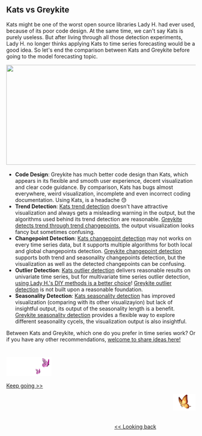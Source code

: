 ## Kats vs Greykite

Kats might be one of the worst open source libraries Lady H. had ever used, because of its poor code design. At the same time, we can't say Kats is purely useless. But after living through all those detection experiments, Lady H. no longer thinks applying Kats to time series forecasting would be a good idea. So let's end the comparison between Kats and Greykite before going to the model forecasting topic.

<p align="left">
<img src="https://github.com/lady-h-world/My_Garden/blob/main/images/Garden_Totem_images/detection/kats_vs_gk_tb.png" width="987" height="266" />
</p>

* <b>Code Design</b>: Greykite has much better code design than Kats, which appears in its flexible and smooth user experience, decent visualization and clear code guidance. By comparison, Kats has bugs almost everywhere, weird visualization, incomplete and even incorrect coding documentation. Using Kats, is a headache 😓
* <b>Trend Detection</b>: [Kats trend detection][1] doesn't have attractive visualization and always gets a misleading warning in the output, but the algorithms used behind its trend detection are reasonable. [Greykite detects trend through trend changepoints][2], the output visualization looks fancy but sometimes confusing.
* <b>Changepoint Detection</b>: [Kats changepoint detection][3] may not works on every time series data, but it supports multiple algorithms for both local and global changepoints detection. [Greykite changepoint detection][4] supports both trend and seasonality changepoints detection, but the visualization as well as the detected changepoints can be confusing.
* <b>Outlier Detection</b>: [Kats outlier detection][5] delivers reasonable results on univariate time series, but for multivariate time series outlier detection, [using Lady H.'s DIY methods is a better choice][7]! [Greykite outlier detection][6] is not built upon a reasonable foundation.
* <b>Seasonality Detection</b>: [Kats seasonality detection][8] has improved visualization (comparing with its other visualizayion) but lack of insightful output, its output of the seasonality length is a benefit. [Greykite seasonality detection][9] provides a flexible way to explore different seasonality cycels, the visualization output is also insightful.

Between Kats and Greykite, which one do you prefer in time series work? Or if you have any other recommendations, [welcome to share ideas here!][10]

#
<p align="left">
<img src="https://github.com/lady-h-world/My_Garden/blob/main/images/follow_us.png" width="120" height="50" />
</p>

[Keep going >>][11]

<p align="right">
<img src="https://github.com/lady-h-world/My_Garden/blob/main/images/going_back.png" width="60" height="44" />
</p>

&nbsp;&nbsp;&nbsp;&nbsp;&nbsp;&nbsp;&nbsp;&nbsp;&nbsp;&nbsp;&nbsp;&nbsp;&nbsp;&nbsp;&nbsp;&nbsp;&nbsp;&nbsp;&nbsp;&nbsp;&nbsp;&nbsp;&nbsp;&nbsp;&nbsp;&nbsp;&nbsp;&nbsp;&nbsp;&nbsp;&nbsp;&nbsp;&nbsp;&nbsp;&nbsp;&nbsp;&nbsp;&nbsp;&nbsp;&nbsp;&nbsp;&nbsp;&nbsp;&nbsp;&nbsp;&nbsp;&nbsp;&nbsp;&nbsp;&nbsp;&nbsp;&nbsp;&nbsp;&nbsp;&nbsp;&nbsp;&nbsp;&nbsp;&nbsp;&nbsp;&nbsp;&nbsp;&nbsp;&nbsp;&nbsp;&nbsp;&nbsp;&nbsp;&nbsp;&nbsp;&nbsp;&nbsp;&nbsp;&nbsp;&nbsp;&nbsp;&nbsp;&nbsp;&nbsp;&nbsp;&nbsp;&nbsp;&nbsp;&nbsp;&nbsp;&nbsp;&nbsp;&nbsp;&nbsp;&nbsp;&nbsp;&nbsp;&nbsp;&nbsp;&nbsp;&nbsp;&nbsp;&nbsp;&nbsp;&nbsp;&nbsp;&nbsp;&nbsp;&nbsp;&nbsp;&nbsp;&nbsp;&nbsp;&nbsp;&nbsp;&nbsp;&nbsp;&nbsp;&nbsp;&nbsp;&nbsp;&nbsp;&nbsp;&nbsp;&nbsp;&nbsp;&nbsp;&nbsp;&nbsp;&nbsp;&nbsp;&nbsp;&nbsp;&nbsp;&nbsp;&nbsp;&nbsp;&nbsp;&nbsp;&nbsp;&nbsp;&nbsp;&nbsp;&nbsp;&nbsp;&nbsp;&nbsp;&nbsp;&nbsp;&nbsp;&nbsp;&nbsp;&nbsp;&nbsp;&nbsp;&nbsp;&nbsp;&nbsp;&nbsp;&nbsp;&nbsp;&nbsp;&nbsp;&nbsp;&nbsp;&nbsp;&nbsp;&nbsp;&nbsp;&nbsp;&nbsp;&nbsp;&nbsp;&nbsp;&nbsp;&nbsp;&nbsp;&nbsp;&nbsp;&nbsp;&nbsp;&nbsp;&nbsp;&nbsp;&nbsp;&nbsp;&nbsp;&nbsp;&nbsp;&nbsp;&nbsp;&nbsp;&nbsp;&nbsp;&nbsp;&nbsp;&nbsp;&nbsp;&nbsp;&nbsp;&nbsp;&nbsp;&nbsp;&nbsp;&nbsp;&nbsp;[<< Looking back][12]


[1]:https://github.com/lady-h-world/My_Garden/blob/main/reading_pages/YinYang/ts8.md
[2]:https://github.com/lady-h-world/My_Garden/blob/main/reading_pages/YinYang/ts10.md#trend-changepoint-detection
[3]:https://github.com/lady-h-world/My_Garden/blob/main/reading_pages/YinYang/ts9.md
[4]:https://github.com/lady-h-world/My_Garden/blob/main/reading_pages/YinYang/ts10.md
[5]:https://github.com/lady-h-world/My_Garden/blob/main/reading_pages/YinYang/ts11.md#kats-outlier-detection-univariate-time-series
[6]:https://github.com/lady-h-world/My_Garden/blob/main/reading_pages/YinYang/ts11.md#greykite-outlier-detection
[7]:https://github.com/lady-h-world/My_Garden/blob/main/reading_pages/YinYang/ts11.md#lady-hs-self-implemented-outlier-detection-multivariate-time-series
[8]:https://github.com/lady-h-world/My_Garden/blob/main/reading_pages/YinYang/ts12.md#kats-seasonality-detection
[9]:https://github.com/lady-h-world/My_Garden/blob/main/reading_pages/YinYang/ts12.md#greykite-seasonality-detection
[10]:https://github.com/lady-h-world/My_Garden/discussions/categories/ideas
[11]:https://github.com/lady-h-world/My_Garden/blob/main/reading_pages/YinYang/ts14.md
[12]:https://github.com/lady-h-world/My_Garden/blob/main/reading_pages/YinYang/ts12.md
